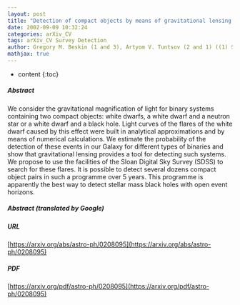 ```yaml
---
layout: post
title: "Detection of compact objects by means of gravitational lensing in binary systems"
date: 2002-09-09 10:32:24
categories: arXiv_CV
tags: arXiv_CV Survey Detection
author: Gregory M. Beskin (1 and 3), Artyom V. Tuntsov (2 and 1) ((1) Special Astrophysical Observatory of the Russian Academy of Science, (2) Sternberg Astronomical Institute of the Moscow State University, (3) Isaac Newton Institute of Chile - SAO Branch programme)
mathjax: true
---
```


* content
{:toc}

##### Abstract
We consider the gravitational magnification of light for binary systems containing two compact objects: white dwarfs, a white dwarf and a neutron star or a white dwarf and a black hole. Light curves of the flares of the white dwarf caused by this effect were built in analytical approximations and by means of numerical calculations. We estimate the probability of the detection of these events in our Galaxy for different types of binaries and show that gravitational lensing provides a tool for detecting such systems. We propose to use the facilities of the Sloan Digital Sky Survey (SDSS) to search for these flares. It is possible to detect several dozens compact object pairs in such a programme over 5 years. This programme is apparently the best way to detect stellar mass black holes with open event horizons.

##### Abstract (translated by Google)


##### URL
[https://arxiv.org/abs/astro-ph/0208095](https://arxiv.org/abs/astro-ph/0208095)

##### PDF
[https://arxiv.org/pdf/astro-ph/0208095](https://arxiv.org/pdf/astro-ph/0208095)

